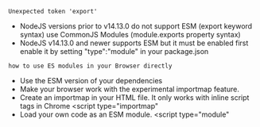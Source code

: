 `Unexpected token 'export'`
- NodeJS versions prior to v14.13.0 
    do not support ESM (export keyword syntax) 
    use CommonJS Modules (module.exports property syntax)
- NodeJS v14.13.0 and newer 
    supports ESM but it must be enabled first
    enable it by setting "type":"module" in your package.json


`how to use ES modules in your Browser directly `
- Use the ESM version of your dependencies          <!-- the one that has import instead of require --->
- Make your browser work with the experimental importmap feature.
- Create an importmap in your HTML file.
    It only works with inline script tags in Chrome                 <script type="importmap"
- Load your own code as an ESM module.                              <script type="module"


